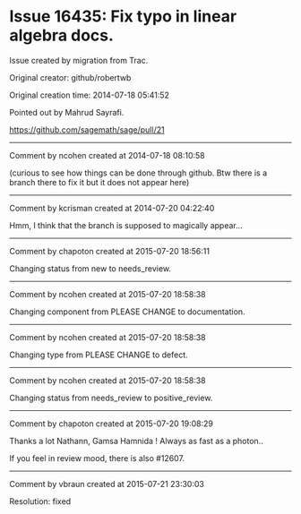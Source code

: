 # Issue 16435: Fix typo in linear algebra docs.

Issue created by migration from Trac.

Original creator: github/robertwb

Original creation time: 2014-07-18 05:41:52

Pointed out by Mahrud Sayrafi.

https://github.com/sagemath/sage/pull/21


---

Comment by ncohen created at 2014-07-18 08:10:58

(curious to see how things can be done through github. Btw there is a branch there to fix it but it does not appear here)


---

Comment by kcrisman created at 2014-07-20 04:22:40

Hmm, I think that the branch is supposed to magically appear...


---

Comment by chapoton created at 2015-07-20 18:56:11

Changing status from new to needs_review.


---

Comment by ncohen created at 2015-07-20 18:58:38

Changing component from PLEASE CHANGE to documentation.


---

Comment by ncohen created at 2015-07-20 18:58:38

Changing type from PLEASE CHANGE to defect.


---

Comment by ncohen created at 2015-07-20 18:58:38

Changing status from needs_review to positive_review.


---

Comment by chapoton created at 2015-07-20 19:08:29

Thanks a lot Nathann, Gamsa Hamnida ! Always as fast as a photon..

If you feel in review mood, there is also #12607.


---

Comment by vbraun created at 2015-07-21 23:30:03

Resolution: fixed
